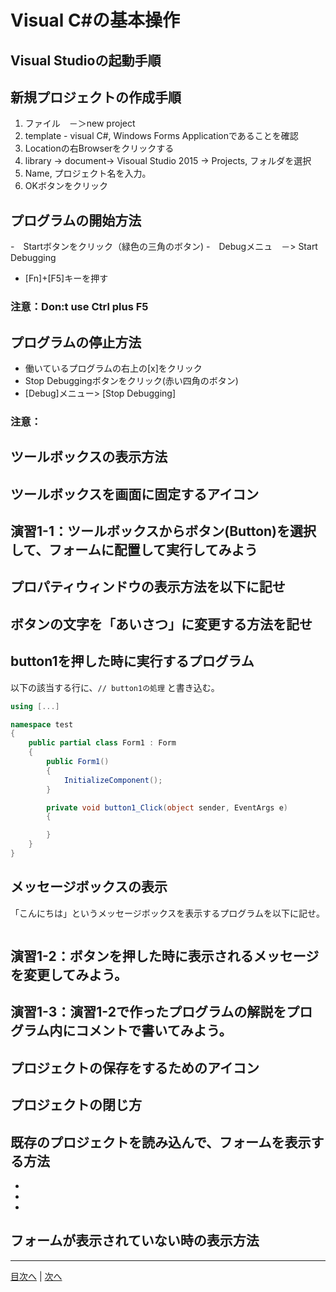 # Visual C#の基本操作
## Visual Studioの起動手順



## 新規プロジェクトの作成手順
1.	 ファイル　－＞new project 
2.	 template - visual C#, Windows Forms Applicationであることを確認
3.	 Locationの右Browserをクリックする
4.	 library -> document-> Visoual Studio 2015 -> Projects, フォルダを選択
5.	 Name, プロジェクト名を入力。
6.	 OKボタンをクリック

## プログラムの開始方法
-　Startボタンをクリック（緑色の三角のボタン)
-　Debugメニュ　－> Start Debugging
- [Fn]+[F5]キーを押す

### 注意：Don:t use Ctrl plus F5

## プログラムの停止方法
- 働いているプログラムの右上の[x]をクリック　
- Stop Debuggingボタンをクリック(赤い四角のボタン)
- [Debug]メニュー> [Stop Debugging]

### 注意：

## ツールボックスの表示方法



## ツールボックスを画面に固定するアイコン



## 演習1-1：ツールボックスからボタン(Button)を選択して、フォームに配置して実行してみよう



## プロパティウィンドウの表示方法を以下に記せ



## ボタンの文字を「あいさつ」に変更する方法を記せ



## button1を押した時に実行するプログラム
以下の該当する行に、`// button1の処理` と書き込む。

```cs
using [...]

namespace test
{
    public partial class Form1 : Form
    {
        public Form1()
        {
            InitializeComponent();
        }

        private void button1_Click(object sender, EventArgs e)
        {

        }
    }
}
```

## メッセージボックスの表示
「こんにちは」というメッセージボックスを表示するプログラムを以下に記せ。

```cs

```

## 演習1-2：ボタンを押した時に表示されるメッセージを変更してみよう。



## 演習1-3：演習1-2で作ったプログラムの解説をプログラム内にコメントで書いてみよう。



## プロジェクトの保存をするためのアイコン



## プロジェクトの閉じ方



## 既存のプロジェクトを読み込んで、フォームを表示する方法
-
-
-

## フォームが表示されていない時の表示方法



---

[目次へ](README.md#%E7%9B%AE%E6%AC%A1) | [次へ](README.md#%E3%83%97%E3%83%AD%E3%82%B0%E3%83%A9%E3%83%9F%E3%83%B3%E3%82%B0%E3%81%AE%E8%82%9D)
